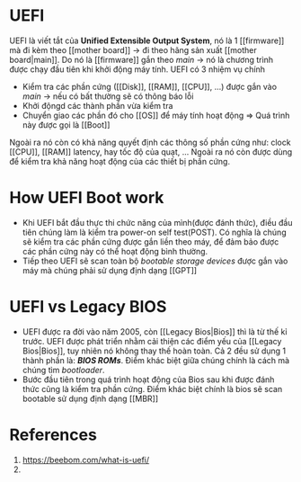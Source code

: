 ---
---
# UEFI
UEFI là viết tắt của **Unified Extensible Output System**, nó là 1 [[firmware]] mà đi kèm theo [[mother board]] -> đi theo hãng sản xuất [[mother board|main]]. Do nó là [[firmware]] gắn theo _main_ -> nó là chương trình được chạy đầu tiên khi khởi động máy tính. UEFI có 3 nhiệm vụ chính
- Kiểm tra các phần cứng ([[Disk]], [[RAM]], [[CPU]], ...) được gắn vào _main_ -> nếu có bất thường sẽ có thông báo lỗi
- Khởi độngd các thành phần vừa kiểm tra
- Chuyển giao các phần đó cho [[OS]] để máy tính hoạt động
=> Quá trình này được gọi là [[Boot]]

Ngoài ra nó còn có khả năng quyết định các thông số phần cứng như: clock [[CPU]], [[RAM]] latency, hay tốc độ của quạt, ... Ngoài ra nó còn được dùng để kiểm tra khả năng hoạt động của các thiết bị phần cứng.

# How UEFI Boot work

- Khi UEFI bắt đầu thực thi chức năng của mình(được đánh thức), điều đầu tiên chúng làm là kiểm tra power-on self test(POST). Có nghĩa là chúng sẽ kiểm tra các phần cứng được gắn liền theo máy, để đảm bảo được các phần cứng này có thể hoạt động bình thường. 
- Tiếp theo UEFI sẽ scan toàn bộ _bootable storage devices_ được gắn vào máy mà chúng phải sử dụng định dạng [[GPT]] 

# UEFI vs Legacy BIOS
- UEFI được ra đời vào năm 2005, còn [[Legacy Bios|Bios]] thì là từ thế kỉ trước. UEFI được phát triển nhằm cải thiện các điểm yếu của [[Legacy Bios|Bios]], tuy nhiên nó không thay thế hoàn toàn. Cả 2 đều sử dụng 1 thành phần là: ***BIOS ROMs***. Điểm khác biệt giữa chúng chính là cách mà chúng tìm _bootloader_.
- Bước đầu tiên trong quá trình hoạt động của Bios sau khi được đánh thức cũng là kiểm tra phần cứng. Điểm khác biệt chính là bios sẽ scan bootable sử dụng định dạng [[MBR]]
# References

1. https://beebom.com/what-is-uefi/
2. 